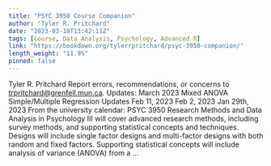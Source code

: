 ```yaml
---
title: "PSYC 3950 Course Companion"
author: "Tyler R. Pritchard"
date: "2023-03-18T13:42:11Z"
tags: [Course, Data Analysis, Psychology, Advanced R]
link: "https://bookdown.org/tylerrpritchard/psyc-3950-companion/"
length_weight: "11.9%"
pinned: false
---
```


Tyler R. Pritchard Report errors, recommendations, or concerns to trpritchard@grenfell.mun.ca. Updates: March 2023 Mixed ANOVA Simple/Multiple Regression Updates Feb 11, 2023 Feb 2, 2023 Jan 29th, 2023 From the university calendar: PSYC 3950 Research Methods and Data Analysis in Psychology III will cover advanced research methods, including survey methods, and supporting statistical concepts and techniques. Designs will include single factor designs and multi-factor designs with both random and fixed factors. Supporting statistical concepts will include analysis of variance (ANOVA) from a ...
